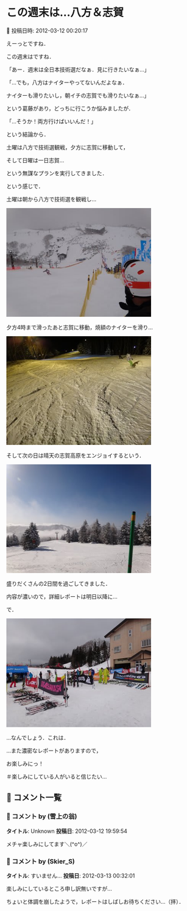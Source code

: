 # この週末は…八方＆志賀

📅 投稿日時: 2012-03-12 00:20:17

えーっとですね．


この週末はですね．





「あー．週末は全日本技術選だなぁ．見に行きたいなぁ…」


「…でも，八方はナイターやってないんだよなぁ．


ナイターも滑りたいし，朝イチの志賀でも滑りたいなぁ…」


という葛藤があり，どっちに行こうか悩みましたが．





「…そうか！両方行けばいいんだ！」





という結論から．


土曜は八方で技術選観戦，夕方に志賀に移動して，


そして日曜は一日志賀…


という無謀なプランを実行してきました．





という感じで．


土曜は朝から八方で技術選を観戦し…




![83bd3cfdde051248aad5d411c9aa79b6.jpg](images/83bd3cfdde051248aad5d411c9aa79b6.jpg)







夕方4時まで滑ったあと志賀に移動，焼額のナイターを滑り…




![3b7caf5082f23518aa1a2826fea43011.jpg](images/3b7caf5082f23518aa1a2826fea43011.jpg)







そして次の日は晴天の志賀高原をエンジョイするという．




![28013c5b61f70829beb0648ace709a47.jpg](images/28013c5b61f70829beb0648ace709a47.jpg)




盛りだくさんの2日間を過ごしてきました．


内容が濃いので，詳細レポートは明日以降に…





で．




![83b36de56f33f36649fd2ab881592fa5.jpg](images/83b36de56f33f36649fd2ab881592fa5.jpg)




…なんでしょう．これは．


…また濃密なレポートがありますので，


お楽しみにっ！


＃楽しみにしている人がいると信じたい…

## 💬 コメント一覧

### 💬 コメント by (雪上の翁)
**タイトル**: Unknown
**投稿日**: 2012-03-12 19:59:54

メチャ楽しみにしてます＼(^o^)／

### 💬 コメント by (Skier_S)
**タイトル**: すいません…
**投稿日**: 2012-03-13 00:32:01

楽しみにしているところ申し訳無いですが…

ちょいと体調を崩したようで，レポートはしばしお待ちください…（拝）．

